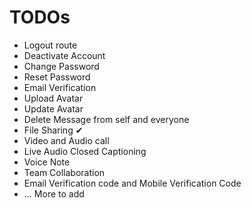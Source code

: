 # TODOs

* Logout route
* Deactivate Account
* Change Password
* Reset Password
* Email Verification
* Upload Avatar
* Update Avatar
* Delete Message from self and everyone
* File Sharing ✔
* Video and Audio call
* Live Audio Closed Captioning
* Voice Note
* Team Collaboration
* Email Verification code and Mobile Verification Code
* ... More to add